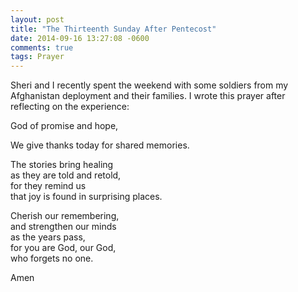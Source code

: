 ```yaml
---
layout: post
title: "The Thirteenth Sunday After Pentecost"
date: 2014-09-16 13:27:08 -0600
comments: true
tags: Prayer
---
```


Sheri and I recently spent the weekend with some soldiers from my Afghanistan deployment and their families. I wrote this prayer after reflecting on the experience:


God of promise and hope,  

We give thanks today for shared memories.  

The stories bring healing  
as they are told and retold,  
for they remind us  
that joy is found in surprising places.  

Cherish our remembering,  
and strengthen our minds  
as the years pass,  
for you are God, our God,  
who forgets no one.  

Amen




